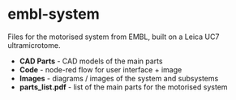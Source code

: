 # embl-system

Files for the motorised system from EMBL, built on a Leica UC7 ultramicrotome.

- **CAD Parts** - CAD models of the main parts
- **Code** - node-red flow for user interface + image
- **Images**  - diagrams / images of the system and subsystems
- **parts_list.pdf** - list of the main parts for the motorised system
